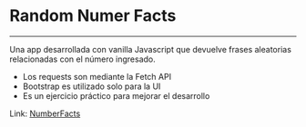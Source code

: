 # Random Numer Facts
----
Una app desarrollada con vanilla Javascript que devuelve frases aleatorias relacionadas con el número ingresado.


* Los requests son mediante la Fetch API
* Bootstrap es utilizado solo para la UI
* Es un ejercicio práctico para mejorar el desarrollo

Link: [NumberFacts](http://pablofassio.com/NumberFacts/)
